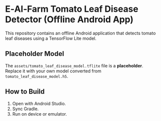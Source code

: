 # E‑AI‑Farm Tomato Leaf Disease Detector (Offline Android App)

This repository contains an offline Android application that detects tomato leaf diseases using a TensorFlow Lite model.

## Placeholder Model
The `assets/tomato_leaf_disease_model.tflite` file is a **placeholder**. Replace it with your own model converted from `tomato_leaf_disease_model.h5`.

## How to Build
1. Open with Android Studio.
2. Sync Gradle.
3. Run on device or emulator.
